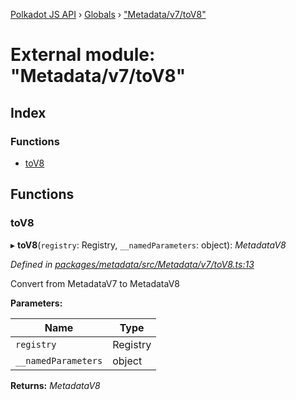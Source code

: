 [Polkadot JS API](../README.md) › [Globals](../globals.md) › ["Metadata/v7/toV8"](_metadata_v7_tov8_.md)

# External module: "Metadata/v7/toV8"

## Index

### Functions

* [toV8](_metadata_v7_tov8_.md#tov8)

## Functions

###  toV8

▸ **toV8**(`registry`: Registry, `__namedParameters`: object): *MetadataV8*

*Defined in [packages/metadata/src/Metadata/v7/toV8.ts:13](https://github.com/polkadot-js/api/blob/b1dff2295/packages/metadata/src/Metadata/v7/toV8.ts#L13)*

Convert from MetadataV7 to MetadataV8

**Parameters:**

Name | Type |
------ | ------ |
`registry` | Registry |
`__namedParameters` | object |

**Returns:** *MetadataV8*
